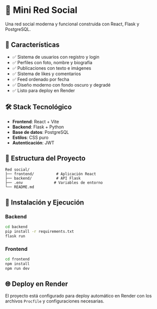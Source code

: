 # 🌟 Mini Red Social

Una red social moderna y funcional construida con React, Flask y PostgreSQL.

## 🚀 Características

- ✅ Sistema de usuarios con registro y login
- ✅ Perfiles con foto, nombre y biografía
- ✅ Publicaciones con texto e imágenes
- ✅ Sistema de likes y comentarios
- ✅ Feed ordenado por fecha
- ✅ Diseño moderno con fondo oscuro y degradé
- ✅ Listo para deploy en Render

## 🛠️ Stack Tecnológico

- **Frontend**: React + Vite
- **Backend**: Flask + Python
- **Base de datos**: PostgreSQL
- **Estilos**: CSS puro
- **Autenticación**: JWT

## 📁 Estructura del Proyecto

```
Red social/
├── frontend/          # Aplicación React
├── backend/           # API Flask
├── .env              # Variables de entorno
└── README.md
```

## 🚀 Instalación y Ejecución

### Backend
```bash
cd backend
pip install -r requirements.txt
flask run
```

### Frontend
```bash
cd frontend
npm install
npm run dev
```

## 🌐 Deploy en Render

El proyecto está configurado para deploy automático en Render con los archivos `Procfile` y configuraciones necesarias.
